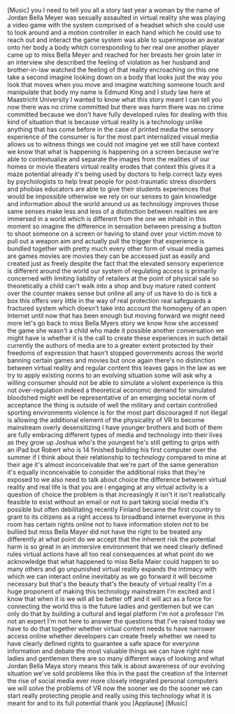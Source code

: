 
[Music]
you
I need to tell you all a story last year
a woman by the name of Jordan Bella
Meyer was sexually assaulted in virtual
reality she was playing a video game
with the system comprised of a headset
which she could use to look around and a
motion controller in each hand which he
could use to reach out and interact the
game system was able to superimpose an
avatar onto her body a body which
corresponding to her real one another
player came up to miss Bella Meyer and
reached for her breasts her groin later
in an interview she described the
feeling of violation as her husband and
brother-in-law watched the feeling of
that reality encroaching on this one
take a second imagine looking down on a
body that looks just the way you look
that moves when you move and imagine
watching someone touch and manipulate
that body
my name is Edmund King and I study law
here at Maastricht University I wanted
to know what this story meant I can tell
you now there was no crime committed but
there was harm there was no crime
committed because we don&#39;t have fully
developed rules for dealing with this
kind of situation that is because
virtual reality is a technology unlike
anything that has come before in the
case of printed media the sensory
experience of the consumer is for the
most part internalized visual media
allows us to witness things we could not
imagine yet we still have context we
know that what is happening is happening
on a screen because we&#39;re able to
contextualize and separate the images
from the realities of our homes or movie
theaters virtual reality erodes that
context this gives it a maze
potential already it&#39;s being used by
doctors to help correct lazy eyes by
psychologists to help treat people for
post-traumatic stress disorders and
phobias educators are able to give their
students experiences that would be
impossible otherwise we rely on our
senses to gain knowledge and information
about the world around us as technology
improves those same senses make less and
less of a distinction between realities
we are immersed in a world which is
different from the one we inhabit in
this moment so imagine the difference in
sensation between pressing a button to
shoot someone on a screen or having to
stand over your victim move to pull out
a weapon aim and actually pull the
trigger that experience is bundled
together with pretty much every other
form of visual media games are games
movies are movies they can be accessed
just as easily and created just as
freely despite the fact that the
elevated sensory experience is different
around the world our system of
regulating access is primarily concerned
with limiting liability of retailers at
the point of physical sale so
theoretically a child can&#39;t walk into a
shop and buy mature rated content over
the counter makes sense but online all
any of us have to do is tick a box this
offers very little in the way of real
protection real safeguards a fractured
system which doesn&#39;t take into account
the homogeny of an open Internet until
now that has been enough but moving
forward we might need more let&#39;s go back
to miss Bella Myers story we know how
she accessed the game she wasn&#39;t a child
who made it possible another
conversation we might have is whether it
is
the call to create these experiences in
such detail currently the authors of
media are to a greater extent protected
by their freedoms of expression that
hasn&#39;t stopped governments across the
world banning certain games and movies
but once again there&#39;s no distinction
between virtual reality and regular
content this leaves gaps in the law as
we try to apply existing norms to an
evolving situation some will ask why a
willing consumer should not be able to
simulate a violent experience is this
not over-regulation indeed a theoretical
economic demand for simulated bloodshed
might well be representative of an
emerging societal norm of acceptance the
thing is outside of well the military
and certain controlled sporting
environments violence is for the most
part discouraged if not illegal is
allowing the additional element of the
physicality of VR to become mainstream
overly desensitizing I have younger
brothers and both of them are fully
embracing different types of media and
technology into their lives as they grow
up Joshua who&#39;s the youngest he&#39;s still
getting to grips with an iPad but Robert
who is 14 finished building his first
computer over the summer if I think
about their relationship to technology
compared to mine at their age it&#39;s
almost inconceivable that we&#39;re part of
the same generation it&#39;s equally
inconceivable to consider the additional
risks that they&#39;re exposed to we also
need to talk about choice the difference
between virtual reality and real life is
that you are i engaging at any virtual
activity is a question of choice the
problem is that increasingly it isn&#39;t it
isn&#39;t realistically feasible to exist
without an email or not to part
taking social media it&#39;s possible but
often debilitating recently Finland
became the first country to grant to its
citizens as a right access to broadband
internet everyone in this room has
certain rights online not to have
information stolen not to be bullied but
miss Bella Mayer did not have the right
to be treated any differently at what
point do we accept that the inherent
risk the potential harm is so great in
an immersive environment that we need
clearly defined rules virtual actions
have all too real consequences at what
point do we acknowledge that what
happened to miss Bella Maier could
happen to so many others and go
unpunished virtual reality expands the
intimacy with which we can interact
online inevitably as we go forward it
will become necessary but that&#39;s the
beauty that&#39;s the beauty of virtual
reality I&#39;m a huge proponent of making
this technology mainstream I&#39;m excited
and I know that when it is we will all
be better off and it will act as a force
for connecting the world this is the
future ladies and gentlemen but we can
only do that by building a cultural and
legal platform I&#39;m not a professor I&#39;m
not an expert I&#39;m not here to answer the
questions that I&#39;ve raised today we have
to do that together whether virtual
content needs to have narrower access
online whether developers can create
freely whether we need to have clearly
defined rights to guarantee a safe space
for everyone information and debate the
most valuable things we can have right
now ladies and gentlemen there are so
many different ways of looking and what
Jordan Bella Maya story means this talk
is about awareness of our evolving
situation we&#39;ve sold problems like this
in the past the
creation of the Internet the rise of
social media ever more closely
integrated personal computers we will
solve the problems of VR now the sooner
we do the sooner we can start really
protecting people and really using this
technology what it is meant for and to
its full potential thank you
[Applause]
[Music]
